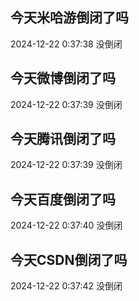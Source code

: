 ## 今天米哈游倒闭了吗

2024-12-22 0:37:38 没倒闭

## 今天微博倒闭了吗

2024-12-22 0:37:39 没倒闭

## 今天腾讯倒闭了吗

2024-12-22 0:37:39 没倒闭

## 今天百度倒闭了吗

2024-12-22 0:37:40 没倒闭

## 今天CSDN倒闭了吗

2024-12-22 0:37:42 没倒闭


